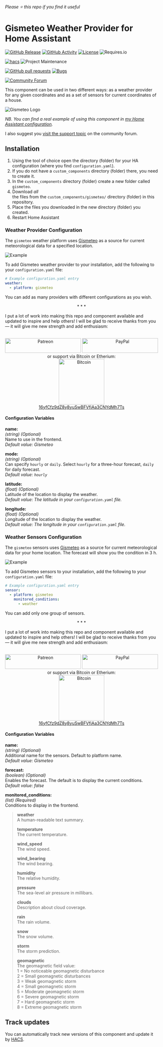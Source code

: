 *Please :star: this repo if you find it useful*

# Gismeteo Weather Provider for Home Assistant

[![GitHub Release](https://img.shields.io/github/tag-date/Limych/ha-gismeteo?label=release&style=popout)](https://github.com/Limych/ha-gismeteo/releases)
[![GitHub Activity](https://img.shields.io/github/commit-activity/y/Limych/ha-gismeteo.svg?style=popout)](https://github.com/Limych/ha-gismeteo/commits/master)
[![License](https://img.shields.io/badge/license-Creative_Commons_BY--NC--SA_License-lightgray.svg?style=popout)](LICENSE.md)
![Requires.io](https://img.shields.io/requires/github/Limych/ha-gismeteo)

[![hacs](https://img.shields.io/badge/HACS-Default-orange.svg?style=popout)][hacs]
![Project Maintenance](https://img.shields.io/badge/maintainer-Andrey%20Khrolenok%20%40Limych-blue.svg?style=popout)

[![GitHub pull requests](https://img.shields.io/github/issues-pr/Limych/ha-gismeteo?style=popout)](https://github.com/Limych/ha-gismeteo/pulls)
[![Bugs](https://img.shields.io/github/issues/Limych/ha-gismeteo/bug.svg?colorB=red&label=bugs&style=popout)](https://github.com/Limych/ha-gismeteo/issues?q=is%3Aopen+is%3Aissue+label%3ABug)

[![Community Forum](https://img.shields.io/badge/community-forum-brightgreen.svg?style=popout)][forum-support]

This component can be used in two different ways: as a weather provider for any given coordinates and as a set of sensors for current coordinates of a house.

![Gismeteo Logo](gismeteo_logo.jpg)

*NB. You can find a real example of using this component in [my Home Assistant configuration](https://github.com/Limych/HomeAssistantConfiguration).*

I also suggest you [visit the support topic][forum-support] on the community forum.

## Installation

1. Using the tool of choice open the directory (folder) for your HA configuration (where you find `configuration.yaml`).
1. If you do not have a `custom_components` directory (folder) there, you need to create it.
1. In the `custom_components` directory (folder) create a new folder called `gismeteo`.
1. Download _all_\
  the files from the `custom_components/gismeteo/` directory (folder) in this repository.
1. Place the files you downloaded in the new directory (folder) you created.
1. Restart Home Assistant

### Weather Provider Configuration

The `gismeteo` weather platform uses [Gismeteo](https://www.gismeteo.ru/) as a source for current meteorological data for a specified location.

![Example](gismeteo_weather.jpg)

To add Gismeteo weather provider to your installation, add the following to your `configuration.yaml` file:

```yaml
# Example configuration.yaml entry
weather:
  - platform: gismeteo
```

You can add as many providers with different configurations as you wish.

<p align="center">* * *</p>
I put a lot of work into making this repo and component available and updated to inspire and help others! I will be glad to receive thanks from you — it will give me new strength and add enthusiasm:
<p align="center"><br>
<a href="https://www.patreon.com/join/limych?" target="_blank"><img src="http://khrolenok.ru/support_patreon.png" alt="Patreon" width="250" height="48"></a>
<a href="https://www.paypal.com/cgi-bin/webscr?cmd=_donations&business=UAGFL5L6M8RN2&item_name=[gismeteo]+Donation+for+a+big+barrel+of+coffee+:)&currency_code=EUR&source=url" target="_blank"><img src="http://khrolenok.ru/support_paypal.png" alt="PayPal" width="250" height="48"></a>
<br>or&nbsp;support via Bitcoin or Etherium:<br>
<a href="bitcoin:16yfCfz9dZ8y8yuSwBFVfiAa3CNYdMh7Ts" target="_blank"><img src="http://khrolenok.ru/support_bitcoin.png" alt="Bitcoin" width="150"><br>
16yfCfz9dZ8y8yuSwBFVfiAa3CNYdMh7Ts</a>
</p>

#### Configuration Variables

**name:**\
  _(string) (Optional)_\
  Name to use in the frontend.\
  _Default value: Gismeteo_

**mode:**\
  _(string) (Optional)_\
  Can specify `hourly` or `daily`. Select `hourly` for a three-hour forecast, `daily` for daily forecast.\
  _Default value: `hourly`_

**latitude:**\
  _(float) (Optional)_\
  Latitude of the location to display the weather.\
  _Default value: The latitude in your `configuration.yaml` file._

**longitude:**\
  _(float) (Optional)_\
  Longitude of the location to display the weather.\
  _Default value: The longitude in your `configuration.yaml` file._

### Weather Sensors Configuration

The `gismeteo` sensors uses [Gismeteo](https://www.gismeteo.ru/) as a source for current meteorological data for your home location. The forecast will show you the condition in 3 h.

![Example](gismeteo_sensor.jpg)

To add Gismeteo sensors to your installation, add the following to your `configuration.yaml` file:

```yaml
# Example configuration.yaml entry
sensor:
  - platform: gismeteo
    monitored_conditions:
      - weather
```

You can add only one group of sensors.

<p align="center">* * *</p>
I put a lot of work into making this repo and component available and updated to inspire and help others! I will be glad to receive thanks from you — it will give me new strength and add enthusiasm:
<p align="center"><br>
<a href="https://www.patreon.com/join/limych?" target="_blank"><img src="http://khrolenok.ru/support_patreon.png" alt="Patreon" width="250" height="48"></a>
<a href="https://www.paypal.com/cgi-bin/webscr?cmd=_donations&business=UAGFL5L6M8RN2&item_name=[gismeteo]+Donation+for+a+big+barrel+of+coffee+:)&currency_code=EUR&source=url" target="_blank"><img src="http://khrolenok.ru/support_paypal.png" alt="PayPal" width="250" height="48"></a>
<br>or&nbsp;support via Bitcoin or Etherium:<br>
<a href="bitcoin:16yfCfz9dZ8y8yuSwBFVfiAa3CNYdMh7Ts" target="_blank"><img src="http://khrolenok.ru/support_bitcoin.png" alt="Bitcoin" width="150"><br>
16yfCfz9dZ8y8yuSwBFVfiAa3CNYdMh7Ts</a>
</p>

#### Configuration Variables

**name:**\
  _(string) (Optional)_\
  Additional name for the sensors. Default to platform name.\
  _Default value: Gismeteo_

**forecast:**\
  _(boolean) (Optional)_\
  Enables the forecast. The default is to display the current conditions.\
  _Default value: false_

**monitored_conditions:**\
  _(list) (Required)_\
  Conditions to display in the frontend.

> **weather**\
>   A human-readable text summary.
>
> **temperature**\
>   The current temperature.
>
> **wind_speed**\
>   The wind speed.
>
> **wind_bearing**\
>   The wind bearing.
>
> **humidity**\
>   The relative humidity.
>
> **pressure**\
>   The sea-level air pressure in millibars.
>
> **clouds**\
>   Description about cloud coverage.
>
> **rain**\
>   The rain volume.
>
> **snow**\
>   The snow volume.
>
> **storm**\
>   The storm prediction.
>
> **geomagnetic**\
>   The geomagnetic field value:\
>   1 = No noticeable geomagnetic disturbance\
>   2 = Small geomagnetic disturbances\
>   3 = Weak geomagnetic storm\
>   4 = Small geomagnetic storm\
>   5 = Moderate geomagnetic storm\
>   6 = Severe geomagnetic storm\
>   7 = Hard geomagnetic storm\
>   8 = Extreme geomagnetic storm

## Track updates

You can automatically track new versions of this component and update it by [HACS][hacs].

[forum-support]: https://community.home-assistant.io/t/gismeteo-weather-provider/109668
[hacs]: https://github.com/custom-components/hacs

